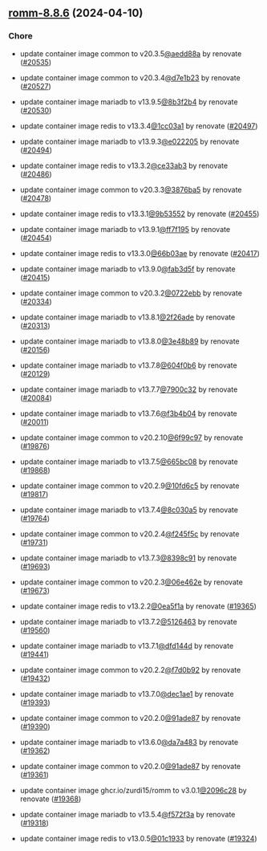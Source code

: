 

## [romm-8.8.6](https://github.com/truecharts/charts/compare/romm-7.11.0...romm-8.8.6) (2024-04-10)

### Chore



- update container image common to v20.3.5[@aedd88a](https://github.com/aedd88a) by renovate ([#20535](https://github.com/truecharts/charts/issues/20535))

- update container image common to v20.3.4[@d7e1b23](https://github.com/d7e1b23) by renovate ([#20527](https://github.com/truecharts/charts/issues/20527))

- update container image mariadb to v13.9.5[@8b3f2b4](https://github.com/8b3f2b4) by renovate ([#20530](https://github.com/truecharts/charts/issues/20530))

- update container image redis to v13.3.4[@1cc03a1](https://github.com/1cc03a1) by renovate ([#20497](https://github.com/truecharts/charts/issues/20497))

- update container image mariadb to v13.9.3[@e022205](https://github.com/e022205) by renovate ([#20494](https://github.com/truecharts/charts/issues/20494))

- update container image redis to v13.3.2[@ce33ab3](https://github.com/ce33ab3) by renovate ([#20486](https://github.com/truecharts/charts/issues/20486))

- update container image common to v20.3.3[@3876ba5](https://github.com/3876ba5) by renovate ([#20478](https://github.com/truecharts/charts/issues/20478))

- update container image redis to v13.3.1[@9b53552](https://github.com/9b53552) by renovate ([#20455](https://github.com/truecharts/charts/issues/20455))

- update container image mariadb to v13.9.1[@ff7f195](https://github.com/ff7f195) by renovate ([#20454](https://github.com/truecharts/charts/issues/20454))

- update container image redis to v13.3.0[@66b03ae](https://github.com/66b03ae) by renovate ([#20417](https://github.com/truecharts/charts/issues/20417))

- update container image mariadb to v13.9.0[@fab3d5f](https://github.com/fab3d5f) by renovate ([#20415](https://github.com/truecharts/charts/issues/20415))

- update container image common to v20.3.2[@0722ebb](https://github.com/0722ebb) by renovate ([#20334](https://github.com/truecharts/charts/issues/20334))

- update container image mariadb to v13.8.1[@2f26ade](https://github.com/2f26ade) by renovate ([#20313](https://github.com/truecharts/charts/issues/20313))

- update container image mariadb to v13.8.0[@3e48b89](https://github.com/3e48b89) by renovate ([#20156](https://github.com/truecharts/charts/issues/20156))

- update container image mariadb to v13.7.8[@604f0b6](https://github.com/604f0b6) by renovate ([#20129](https://github.com/truecharts/charts/issues/20129))

- update container image mariadb to v13.7.7[@7900c32](https://github.com/7900c32) by renovate ([#20084](https://github.com/truecharts/charts/issues/20084))

- update container image mariadb to v13.7.6[@f3b4b04](https://github.com/f3b4b04) by renovate ([#20011](https://github.com/truecharts/charts/issues/20011))

- update container image common to v20.2.10[@6f99c97](https://github.com/6f99c97) by renovate ([#19876](https://github.com/truecharts/charts/issues/19876))

- update container image mariadb to v13.7.5[@665bc08](https://github.com/665bc08) by renovate ([#19868](https://github.com/truecharts/charts/issues/19868))

- update container image common to v20.2.9[@10fd6c5](https://github.com/10fd6c5) by renovate ([#19817](https://github.com/truecharts/charts/issues/19817))

- update container image mariadb to v13.7.4[@8c030a5](https://github.com/8c030a5) by renovate ([#19764](https://github.com/truecharts/charts/issues/19764))

- update container image common to v20.2.4[@f245f5c](https://github.com/f245f5c) by renovate ([#19731](https://github.com/truecharts/charts/issues/19731))

- update container image mariadb to v13.7.3[@8398c91](https://github.com/8398c91) by renovate ([#19693](https://github.com/truecharts/charts/issues/19693))

- update container image common to v20.2.3[@06e462e](https://github.com/06e462e) by renovate ([#19673](https://github.com/truecharts/charts/issues/19673))

- update container image redis to v13.2.2[@0ea5f1a](https://github.com/0ea5f1a) by renovate ([#19365](https://github.com/truecharts/charts/issues/19365))

- update container image mariadb to v13.7.2[@5126463](https://github.com/5126463) by renovate ([#19560](https://github.com/truecharts/charts/issues/19560))

- update container image mariadb to v13.7.1[@dfd144d](https://github.com/dfd144d) by renovate ([#19441](https://github.com/truecharts/charts/issues/19441))

- update container image common to v20.2.2[@f7d0b92](https://github.com/f7d0b92) by renovate ([#19432](https://github.com/truecharts/charts/issues/19432))

- update container image mariadb to v13.7.0[@dec1ae1](https://github.com/dec1ae1) by renovate ([#19393](https://github.com/truecharts/charts/issues/19393))

- update container image common to v20.2.0[@91ade87](https://github.com/91ade87) by renovate ([#19390](https://github.com/truecharts/charts/issues/19390))

- update container image mariadb to v13.6.0[@da7a483](https://github.com/da7a483) by renovate ([#19362](https://github.com/truecharts/charts/issues/19362))

- update container image common to v20.2.0[@91ade87](https://github.com/91ade87) by renovate ([#19361](https://github.com/truecharts/charts/issues/19361))

- update container image ghcr.io/zurdi15/romm to v3.0.1[@2096c28](https://github.com/2096c28) by renovate ([#19368](https://github.com/truecharts/charts/issues/19368))

- update container image mariadb to v13.5.4[@f572f3a](https://github.com/f572f3a) by renovate ([#19318](https://github.com/truecharts/charts/issues/19318))

- update container image redis to v13.0.5[@01c1933](https://github.com/01c1933) by renovate ([#19324](https://github.com/truecharts/charts/issues/19324))